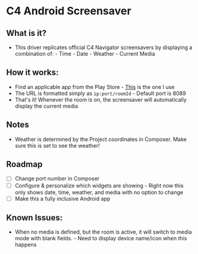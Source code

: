 # C4 Android Screensaver
## What is it?
 - This driver replicates official C4 Navigator screensavers by displaying a combination of:
		 - Time
		 - Date
		 - Weather
		 - Current Media
## How it works:
 - Find an applicable app from the Play Store
		- [This](https://m.apkpure.com/web-screensaver/se.andreasottesen.WebScreensaver) is the one I use
 - The URL is formatted simply as `ip:port/roomId`
		- Default port is 8089
 - That's it! Whenever the room is on, the screensaver will automatically display the current media
## Notes
 - Weather is determined by the Project coordinates in Composer. Make sure this is set to see the weather!
## Roadmap
 - [ ] Change port number in Composer
 - [ ] Configure & personalize which widgets are showing
		 - Right now this only shows date, time, weather, and media with no option to change
 - [ ] Make this a fully inclusive Android app
## Known Issues:
 - When no media is defined, but the room is active, it will switch to media mode with blank fields.
		 - Need to display device name/icon when this happens
